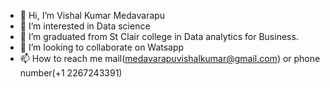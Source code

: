 - 👋 Hi, I’m Vishal Kumar Medavarapu
- 👀 I’m interested in Data science 
- 🌱 I’m graduated from St Clair college in Data analytics for Business.
- 💞️ I’m looking to collaborate on Watsapp
- 📫 How to reach me mail(medavarapuvishalkumar@gmail.com) or phone number(+1 2267243391)

<!---
vishalkumar11/vishalkumar11 is a ✨ special ✨ repository because its `README.md` (this file) appears on your GitHub profile.
You can click the Preview link to take a look at your changes.
--->
